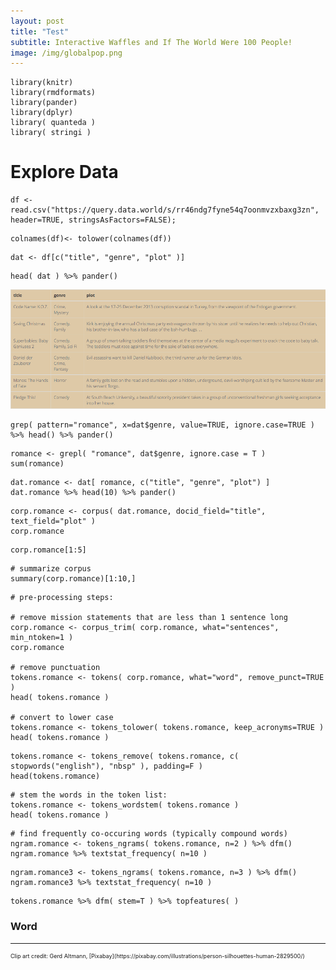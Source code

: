 ```yaml
---
layout: post
title: "Test"
subtitle: Interactive Waffles and If The World Were 100 People!
image: /img/globalpop.png
---
```



```{r}
library(knitr)
library(rmdformats)
library(pander)
library(dplyr)
library( quanteda )
library( stringi )
```


# Explore Data

```{r}
df <- read.csv("https://query.data.world/s/rr46ndg7fyne54q7oonmvzxbaxg3zn", header=TRUE, stringsAsFactors=FALSE);
```

```{r}
colnames(df)<- tolower(colnames(df))
```

```{r}
dat <- df[c("title", "genre", "plot" )]
```

```{r}
head( dat ) %>% pander()
```

![](/charts/Chart1.png)

```{r}
grep( pattern="romance", x=dat$genre, value=TRUE, ignore.case=TRUE ) %>% head() %>% pander()
```

```{r}
romance <- grepl( "romance", dat$genre, ignore.case = T ) 
sum(romance)
```

```{r}
dat.romance <- dat[ romance, c("title", "genre", "plot") ]
dat.romance %>% head(10) %>% pander()
```

```{r}
corp.romance <- corpus( dat.romance, docid_field="title", text_field="plot" )
corp.romance
```

```{r}
corp.romance[1:5] 
```

```{r}
# summarize corpus
summary(corp.romance)[1:10,] 
```


```{r}
# pre-processing steps:

# remove mission statements that are less than 1 sentence long
corp.romance <- corpus_trim( corp.romance, what="sentences", min_ntoken=1 )
corp.romance

# remove punctuation 
tokens.romance <- tokens( corp.romance, what="word", remove_punct=TRUE )
head( tokens.romance )

# convert to lower case
tokens.romance <- tokens_tolower( tokens.romance, keep_acronyms=TRUE )
head( tokens.romance )
```


```{r}
tokens.romance <- tokens_remove( tokens.romance, c( stopwords("english"), "nbsp" ), padding=F )
head(tokens.romance)
```

```{r}
# stem the words in the token list: 
tokens.romance <- tokens_wordstem( tokens.romance )
head( tokens.romance )
```


```{r}
# find frequently co-occuring words (typically compound words)
ngram.romance <- tokens_ngrams( tokens.romance, n=2 ) %>% dfm()
ngram.romance %>% textstat_frequency( n=10 )
```

```{r}
ngram.romance3 <- tokens_ngrams( tokens.romance, n=3 ) %>% dfm()
ngram.romance3 %>% textstat_frequency( n=10 )
```

```{r}
tokens.romance %>% dfm( stem=T ) %>% topfeatures( )
```

### Word


---

<div class="tinytext" markdown="1">
 <p markdown="1"> Clip art credit: Gerd Altmann, [Pixabay](https://pixabay.com/illustrations/person-silhouettes-human-2829500/) </p>
</div>

<style>

.tinytext p{
font-size: xx-small
}

</style>
